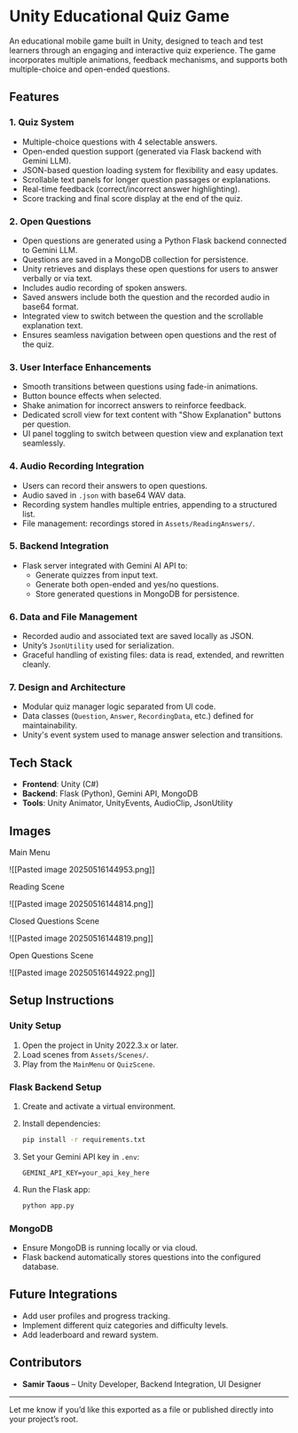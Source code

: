 
# Unity Educational Quiz Game

An educational mobile game built in Unity, designed to teach and test learners through an engaging and interactive quiz experience. The game incorporates multiple animations, feedback mechanisms, and supports both multiple-choice and open-ended questions.

## Features

### 1. **Quiz System**
- Multiple-choice questions with 4 selectable answers.
- Open-ended question support (generated via Flask backend with Gemini LLM).
- JSON-based question loading system for flexibility and easy updates.
- Scrollable text panels for longer question passages or explanations.
- Real-time feedback (correct/incorrect answer highlighting).
- Score tracking and final score display at the end of the quiz.

### 2. **Open Questions**
- Open questions are generated using a Python Flask backend connected to Gemini LLM.
- Questions are saved in a MongoDB collection for persistence.
- Unity retrieves and displays these open questions for users to answer verbally or via text.
- Includes audio recording of spoken answers.
- Saved answers include both the question and the recorded audio in base64 format.
- Integrated view to switch between the question and the scrollable explanation text.
- Ensures seamless navigation between open questions and the rest of the quiz.

### 3. **User Interface Enhancements**
- Smooth transitions between questions using fade-in animations.
- Button bounce effects when selected.
- Shake animation for incorrect answers to reinforce feedback.
- Dedicated scroll view for text content with "Show Explanation" buttons per question.
- UI panel toggling to switch between question view and explanation text seamlessly.

### 4. **Audio Recording Integration**
- Users can record their answers to open questions.
- Audio saved in `.json` with base64 WAV data.
- Recording system handles multiple entries, appending to a structured list.
- File management: recordings stored in `Assets/ReadingAnswers/`.

### 5. **Backend Integration**
- Flask server integrated with Gemini AI API to:
  - Generate quizzes from input text.
  - Generate both open-ended and yes/no questions.
  - Store generated questions in MongoDB for persistence.

### 6. **Data and File Management**
- Recorded audio and associated text are saved locally as JSON.
- Unity’s `JsonUtility` used for serialization.
- Graceful handling of existing files: data is read, extended, and rewritten cleanly.

### 7. **Design and Architecture**
- Modular quiz manager logic separated from UI code.
- Data classes (`Question`, `Answer`, `RecordingData`, etc.) defined for maintainability.
- Unity's event system used to manage answer selection and transitions.

## Tech Stack

- **Frontend**: Unity (C#)
- **Backend**: Flask (Python), Gemini API, MongoDB
- **Tools**: Unity Animator, UnityEvents, AudioClip, JsonUtility

## Images

Main Menu

![[Pasted image 20250516144953.png]]

Reading Scene

![[Pasted image 20250516144814.png]]

Closed Questions Scene

![[Pasted image 20250516144819.png]]

Open Questions Scene

![[Pasted image 20250516144922.png]]

## Setup Instructions

### Unity Setup
1. Open the project in Unity 2022.3.x or later.
2. Load scenes from `Assets/Scenes/`.
3. Play from the `MainMenu` or `QuizScene`.

### Flask Backend Setup
1. Create and activate a virtual environment.
2. Install dependencies:
   ```bash
   pip install -r requirements.txt
   ```

3. Set your Gemini API key in `.env`:

   ```
   GEMINI_API_KEY=your_api_key_here
   ```
4. Run the Flask app:

   ```bash
   python app.py
   ```

### MongoDB

* Ensure MongoDB is running locally or via cloud.
* Flask backend automatically stores questions into the configured database.

## Future Integrations

* Add user profiles and progress tracking.
* Implement different quiz categories and difficulty levels.
* Add leaderboard and reward system.

## Contributors

* **Samir Taous** – Unity Developer, Backend Integration, UI Designer



---

Let me know if you’d like this exported as a file or published directly into your project’s root.
```

